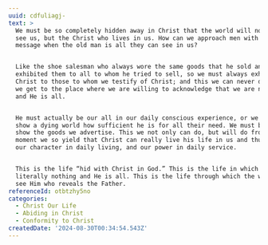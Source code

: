 ```yaml
---
uuid: cdfuliagj-
text: >
  We must be so completely hidden away in Christ that the world will no longer
  see us, but the Christ who lives in us. How can we approach men with a divine
  message when the old man is all they can see in us?


  Like the shoe salesman who always wore the same goods that he sold and always
  exhibited them to all to whom he tried to sell, so we must always exhibit
  Christ to those to whom we testify of Christ; and this we can never do until
  we get to the place where we are willing to acknowledge that we are nothing
  and He is all.


  He must actually be our all in our daily conscious experience, or we can never
  show a dying world how sufficient he is for all their need. We must be able to
  show the goods we advertise. This we not only can do, but will do from the
  moment we so yield that Christ can really live his life in us and thus become
  our character in daily living, and our power in daily service.


  This is the life “hid with Christ in God.” This is the life in which we are
  literally nothing and He is all. This is the life through which the world can
  see Him who reveals the Father.
referenceId: otbtzhy5no
categories:
  - Christ Our Life
  - Abiding in Christ
  - Conformity to Christ
createdDate: '2024-08-30T00:34:54.543Z'
---
```


